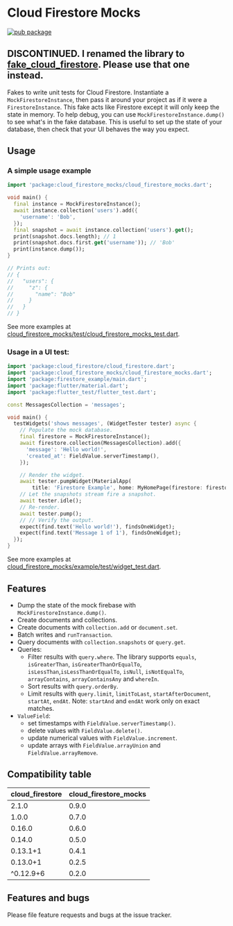 # Cloud Firestore Mocks
[![pub package](https://img.shields.io/pub/v/cloud_firestore_mocks.svg)](https://pub.dartlang.org/packages/cloud_firestore_mocks)

## DISCONTINUED. I renamed the library to [fake_cloud_firestore](https://pub.dev/packages/fake_cloud_firestore). Please use that one instead.

Fakes to write unit tests for Cloud Firestore. Instantiate a
`MockFirestoreInstance`, then pass it around your project as if it were a
`FirestoreInstance`. This fake acts like Firestore except it will only keep
the state in memory.
To help debug, you can use `MockFirestoreInstance.dump()` to see what's in the
fake database.
This is useful to set up the state of your database, then check that your UI
behaves the way you expect.

## Usage

### A simple usage example

```dart
import 'package:cloud_firestore_mocks/cloud_firestore_mocks.dart';

void main() {
  final instance = MockFirestoreInstance();
  await instance.collection('users').add({
    'username': 'Bob',
  });
  final snapshot = await instance.collection('users').get();
  print(snapshot.docs.length); // 1
  print(snapshot.docs.first.get('username')); // 'Bob'
  print(instance.dump());
}

// Prints out:
// {
//   "users": {
//     "z": {
//       "name": "Bob"
//     }
//   }
// }
```

See more examples at [cloud_firestore_mocks/test/cloud_firestore_mocks_test.dart](https://github.com/atn832/cloud_firestore_mocks/blob/master/test/cloud_firestore_mocks_test.dart).

### Usage in a UI test:

```dart
import 'package:cloud_firestore/cloud_firestore.dart';
import 'package:cloud_firestore_mocks/cloud_firestore_mocks.dart';
import 'package:firestore_example/main.dart';
import 'package:flutter/material.dart';
import 'package:flutter_test/flutter_test.dart';

const MessagesCollection = 'messages';

void main() {
  testWidgets('shows messages', (WidgetTester tester) async {
    // Populate the mock database.
    final firestore = MockFirestoreInstance();
    await firestore.collection(MessagesCollection).add({
      'message': 'Hello world!',
      'created_at': FieldValue.serverTimestamp(),
    });

    // Render the widget.
    await tester.pumpWidget(MaterialApp(
        title: 'Firestore Example', home: MyHomePage(firestore: firestore)));
    // Let the snapshots stream fire a snapshot.
    await tester.idle();
    // Re-render.
    await tester.pump();
    // // Verify the output.
    expect(find.text('Hello world!'), findsOneWidget);
    expect(find.text('Message 1 of 1'), findsOneWidget);
  });
}
```

See more examples at [cloud_firestore_mocks/example/test/widget_test.dart](https://github.com/atn832/cloud_firestore_mocks/blob/master/example/test/widget_test.dart).

## Features

- Dump the state of the mock firebase with `MockFirestoreInstance.dump()`.
- Create documents and collections.
- Create documents with `collection.add` or `document.set`.
- Batch writes and `runTransaction`.
- Query documents with `collection.snapshots` or `query.get`.
- Queries:
  - Filter results with `query.where`. The library supports `equals`, `isGreaterThan`, `isGreaterThanOrEqualTo`, `isLessThan`,`isLessThanOrEqualTo`, `isNull`, `isNotEqualTo`, `arrayContains`, `arrayContainsAny` and `whereIn`.
  - Sort results with `query.orderBy`.
  - Limit results with `query.limit`, `limitToLast`, `startAfterDocument`, `startAt`, `endAt`. Note: `startAnd` and `endAt` work only on exact matches.
- `ValueField`:
  - set timestamps with `FieldValue.serverTimestamp()`.
  - delete values with `FieldValue.delete()`.
  - update numerical values with `FieldValue.increment`.
  - update arrays with `FieldValue.arrayUnion` and `FieldValue.arrayRemove`.

## Compatibility table

| cloud_firestore | cloud_firestore_mocks |
|-----------------|-----------------------|
| 2.1.0           | 0.9.0                 |
| 1.0.0           | 0.7.0                 |
| 0.16.0          | 0.6.0                 |
| 0.14.0          | 0.5.0                 |
| 0.13.1+1        | 0.4.1                 |
| 0.13.0+1        | 0.2.5                 |
| ^0.12.9+6       | 0.2.0                 |

## Features and bugs

Please file feature requests and bugs at the issue tracker.
